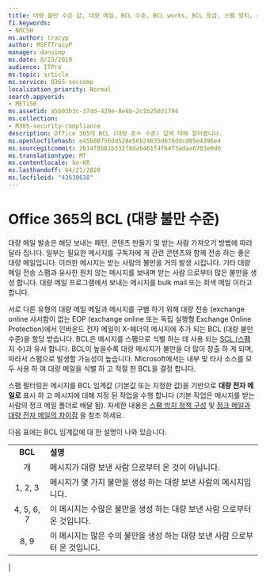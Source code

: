 ```yaml
---
title: 대량 불만 수준 값, 대량 메일, BCL 수준, BCL works, BCL 등급, 스팸 방지, 스팸 방지 헤더, 대량 메일 필터링, 대량 메일 중지
f1.keywords:
- NOCSH
ms.author: tracyp
author: MSFTTracyP
manager: dansimp
ms.date: 8/23/2019
audience: ITPro
ms.topic: article
ms.service: O365-seccomp
localization_priority: Normal
search.appverid:
- MET150
ms.assetid: a5b03b3c-37dd-429e-8e9b-2c1b25031794
ms.collection:
- M365-security-compliance
description: Office 365의 BCL (대량 준수 수준) 값에 대해 알아봅니다.
ms.openlocfilehash: e45b08756dd528e56b24635d670ddcd05e4396e4
ms.sourcegitcommit: 2614f8b81b332f8dab461f4f64f3adaa6703e0d6
ms.translationtype: MT
ms.contentlocale: ko-KR
ms.lasthandoff: 04/21/2020
ms.locfileid: "43630638"
---
```

# <a name="bulk-complaint-level-bcl-in-office-365"></a>Office 365의 BCL (대량 불만 수준)

대량 메일 발송은 해당 보내는 패턴, 콘텐츠 만들기 및 받는 사람 가져오기 방법에 따라 달라 집니다. 일부는 필요한 메시지를 구독자에 게 관련 콘텐츠와 함께 전송 하는 좋은 대량 메일입니다. 이러한 메시지는 받는 사람의 불만을 거의 발생 시킵니다. 기타 대량 메일 전송 스팸과 유사한 원치 않는 메시지를 보내며 받는 사람 으로부터 많은 불만을 생성 합니다. 대량 메일 프로그램에서 보내는 메시지를 bulk mail 또는 회색 메일 이라고 합니다.

서로 다른 유형의 대량 메일 메일과 메시지를 구별 하기 위해 대량 전송 (exchange online 사서함이 없는 EOP (exchange online 또는 독립 실행형 Exchange Online Protection)에서 인바운드 전자 메일이 X-헤더의 메시지에 추가 되는 BCL (대량 불만 수준)을 할당 받습니다. BCL은 메시지를 스팸으로 식별 하는 데 사용 되는 [SCL (스팸](spam-confidence-levels.md) 지 수)과 유사 합니다. BCL이 높을수록 대량 메시지가 불만을 더 많이 창출 하 게 되며, 따라서 스팸으로 발생할 가능성이 높습니다. Microsoft에서는 내부 및 타사 소스를 모두 사용 하 여 대량 메일을 식별 하 고 적절 한 BCL을 결정 합니다.

 스팸 필터링은 메시지를 BCL 임계값 (기본값 또는 지정한 값)을 기반으로 **대량 전자 메일로** 표시 하 고 메시지에 대해 지정 된 작업을 수행 합니다 (기본 작업은 메시지를 받는 사람의 정크 메일 폴더로 배달 됨). 자세한 내용은 [스팸 방지 정책 구성](configure-your-spam-filter-policies.md) 및 [정크 메일과 대량 전자 메일의 차이점](what-s-the-difference-between-junk-email-and-bulk-email.md) 을 참조 하세요.

다음 표에는 BCL 임계값에 대 한 설명이 나와 있습니다.

|||
|:---:|---|
|**BCL**|**설명**|
|개|메시지가 대량 보낸 사람 으로부터 온 것이 아닙니다.|
|1, 2, 3|메시지가 몇 가지 불만을 생성 하는 대량 보낸 사람의 메시지입니다.|
|4, 5, 6, 7|이 메시지는 수많은 불만을 생성 하는 대량 보낸 사람 으로부터 온 것입니다.|
|8, 9|이 메시지는 많은 수의 불만을 생성 하는 대량 보낸 사람 으로부터 온 것입니다.|
|
